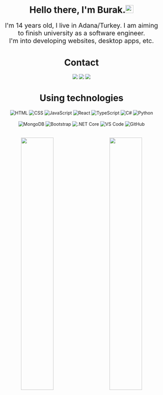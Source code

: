 <!-- github.com/Mehmetali345dev'den alınmıstır tsk mehmet -->
<h1 align="center">Hello there, I'm Burak.<img src="https://media.giphy.com/media/hvRJCLFzcasrR4ia7z/giphy.gif" width="25px"></h1>
<p align="center" style="text-align: center; font-size: 20px;">
I'm 14 years old, I live in Adana/Turkey. I am aiming to finish university as a software engineer.<br>I'm into developing websites, desktop apps, etc. </p>


<div>
	<h1 align="center">Contact
  </h1>
</div>

<div align="center">
    <a href="https://discord.com/users/888778343749672981" target="_blank"><img src="https://shields.io/badge/Discord-111111.svg?&style=for-the-badge&logo=discord"></a>
    <a href="https://github.com/arwellbk" target="_blank"><img src="https://shields.io/badge/GitHub-111111.svg?&style=for-the-badge&logo=github"></a>
    <a href="https://arwell.me" target="_blank"><img src="https://shields.io/badge/Personal Website-111111.svg?&style=for-the-badge"></a>
</div>

<div>
<h1 align="center">
  Using technologies
  </h1></div>
<div align="center">
    <img alt="HTML" align="center" src="https://img.shields.io/badge/-HTML5-E34F26?style=for-the-badge&logo=html5&logoColor=white"/>
    <img alt="CSS" align="center" src="https://img.shields.io/badge/-CSS3-264de4?style=for-the-badge&logo=css3&logoColor=white"/>
    <img alt="JavaScript" align="center" src="https://img.shields.io/badge/-Javascript-edb200?style=for-the-badge&logo=javascript&logoColor=white"/>
    <img alt="React" align="center" src="https://img.shields.io/badge/react-%2320232a.svg?style=for-the-badge&logo=react&logoColor=%2361DAFB"/>
    <img alt="TypeScript" align="center" src="https://img.shields.io/badge/-Typescript-007acc?style=for-the-badge&logo=typescript&logoColor=white"/>
    <img alt="C#" align="center" src="https://img.shields.io/badge/c%23-%23239120.svg?style=for-the-badge&logo=c-sharp&logoColor=white"/>
    <img alt="Python" align="center" src="https://img.shields.io/badge/Python-0078d7.svg?style=for-the-badge&logo=python&logoColor=white"/>
<br><br>
    <img alt="MongoDB" align="center" src ="https://img.shields.io/badge/MongoDB-%234ea94b.svg?style=for-the-badge&logo=mongodb&logoColor=white"/>
    <img alt="Bootstrap" align="center" src="https://img.shields.io/badge/-Bootstrap-CC6699?style=for-the-badge&logo=bootstrap&logoColor=white"/>
    <img alt=".NET Core" align="center" src="https://img.shields.io/badge/.NET-5C2D91?style=for-the-badge&logo=.net&logoColor=white"/>
    <img alt="VS Code" align="center" src="https://img.shields.io/badge/VS Code-0078d7.svg?style=for-the-badge&logo=visual-studio-code&logoColor=white"/>
    <img alt="GitHub" align="center" src="https://img.shields.io/badge/github-%23121011.svg?style=for-the-badge&logo=github&logoColor=white"/>
<br><br><br>
</div>

<div align="center">
<img align="left" width="45%" src="https://github-readme-stats.vercel.app/api?username=arwellbk&theme=dark&hide_border=true">
</div>
<div align="center">
	
<img width="45%" align="right" src="https://github-readme-stats.vercel.app/api/top-langs/?username=arwellbk&theme=dark&hide_border=true&layout=compact">
</div>
